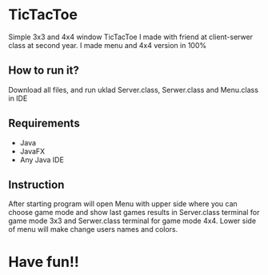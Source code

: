 # TicTacToe
Simple 3x3 and 4x4 window TicTacToe I made with friend at client-serwer class at second year.
I made menu and 4x4 version in 100%

## How to run it?
Download all files, and run uklad Server.class, Serwer.class and Menu.class in IDE 

## Requirements
* Java
* JavaFX
* Any Java IDE

## Instruction
After starting program will open Menu with upper side where you can choose game mode and show 
last games results in Server.class terminal for game mode 3x3 and Serwer.class terminal for game mode 4x4.
Lower side of menu will make change users names and colors.
# Have fun!!
